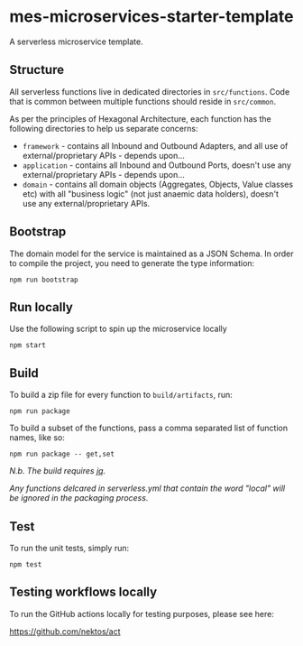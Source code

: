# mes-microservices-starter-template

A serverless microservice template.

## Structure

All serverless functions live in dedicated directories in `src/functions`.
Code that is common between multiple functions should reside in `src/common`.

As per the principles of Hexagonal Architecture, each function has the following directories to help us separate concerns:

* `framework` - contains all Inbound and Outbound Adapters, and all use of external/proprietary APIs - depends upon...
* `application` - contains all Inbound and Outbound Ports, doesn't use any external/proprietary APIs - depends upon...
* `domain` - contains all domain objects (Aggregates, Objects, Value classes etc) with all "business logic" (not just anaemic data holders), doesn't use any external/proprietary APIs.

## Bootstrap

The domain model for the service is maintained as a JSON Schema. In order to compile the project, you need to generate the type information:

```shell
npm run bootstrap
```

## Run locally

Use the following script to spin up the microservice locally

```shell
npm start
```

## Build

To build a zip file for every function to `build/artifacts`, run:

```shell
npm run package
```

To build a subset of the functions, pass a comma separated list of function names, like so:

```shell
npm run package -- get,set
```

*N.b. The build requires [jq](https://github.com/stedolan/jq).*

*Any functions delcared in serverless.yml that contain the word "local" will be ignored in the packaging process.*

## Test

To run the unit tests, simply run:

```shell
npm test
```

## Testing workflows locally

To run the GitHub actions locally for testing purposes, please see here:

https://github.com/nektos/act
